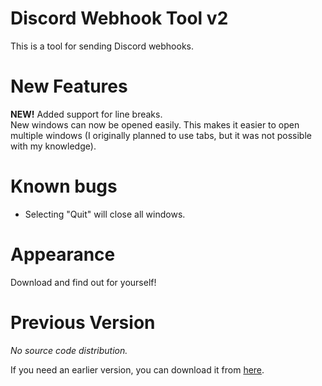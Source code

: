# Discord Webhook Tool v2
This is a tool for sending Discord webhooks.

# New Features
__NEW!__ Added support for line breaks.
<br>New windows can now be opened easily. This makes it easier to open multiple windows (I originally planned to use tabs, but it was not possible with my knowledge).

# Known bugs
* Selecting "Quit" will close all windows.

# Appearance
Download and find out for yourself!


# **Previous Version**
_No source code distribution._

If you need an earlier version, you can download it from [here](https://github.com/YuuyaGitHub/Yuuya-Software/raw/main/Discord%20WebHook%20Tool.exe).
